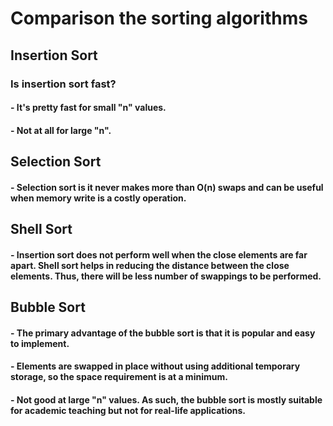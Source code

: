 # Comparison the sorting algorithms

## Insertion Sort

### Is insertion sort fast?
####      - It's pretty fast for small "n" values.
####      - Not at all for large "n".


## Selection Sort

####      - Selection sort is it never makes more than O(n) swaps and can be useful when memory write is a costly operation.


## Shell Sort

####      - Insertion sort does not perform well when the close elements are far apart. Shell sort helps in reducing the distance between the close elements. Thus, there will be less number of swappings to be performed.


## Bubble Sort

####      - The primary advantage of the bubble sort is that it is popular and easy to implement. 
####      - Elements are swapped in place without using additional temporary storage, so the space requirement is at a minimum.
####      - Not good at large "n" values. As such, the bubble sort is mostly suitable for academic teaching but not for real-life applications.

